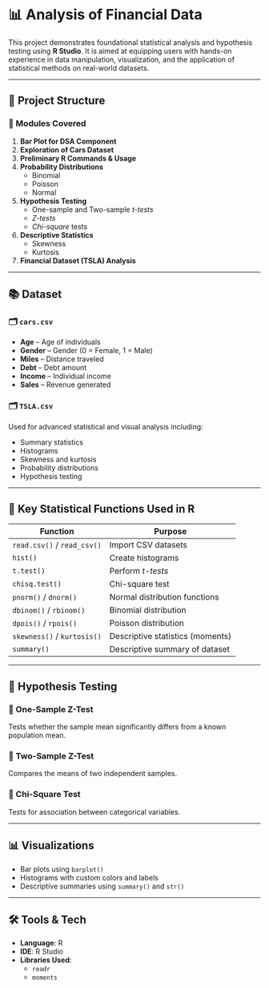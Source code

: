 # 📊 Analysis of Financial Data

This project demonstrates foundational statistical analysis and hypothesis testing using **R Studio**. It is aimed at equipping users with hands-on experience in data manipulation, visualization, and the application of statistical methods on real-world datasets.

---

## 📁 Project Structure

### 🔹 Modules Covered

1. **Bar Plot for DSA Component**
2. **Exploration of Cars Dataset**
3. **Preliminary R Commands & Usage**
4. **Probability Distributions**  
   - Binomial  
   - Poisson  
   - Normal  
5. **Hypothesis Testing**  
   - One-sample and Two-sample *t-tests*  
   - *Z-tests*  
   - *Chi-square* tests  
6. **Descriptive Statistics**  
   - Skewness  
   - Kurtosis  
7. **Financial Dataset (TSLA) Analysis**

---

## 📚 Dataset

### 🗂️ `cars.csv`
- **Age** – Age of individuals  
- **Gender** – Gender (0 = Female, 1 = Male)  
- **Miles** – Distance traveled  
- **Debt** – Debt amount  
- **Income** – Individual income  
- **Sales** – Revenue generated  

### 🗂️ `TSLA.csv`
Used for advanced statistical and visual analysis including:
- Summary statistics
- Histograms
- Skewness and kurtosis
- Probability distributions
- Hypothesis testing

---

## 🧪 Key Statistical Functions Used in R

| Function        | Purpose                                      |
|----------------|----------------------------------------------|
| `read.csv()` / `read_csv()` | Import CSV datasets            |
| `hist()`        | Create histograms                           |
| `t.test()`      | Perform *t-tests*                           |
| `chisq.test()`  | Chi-square test                             |
| `pnorm()` / `dnorm()` | Normal distribution functions        |
| `dbinom()` / `rbinom()` | Binomial distribution             |
| `dpois()` / `rpois()` | Poisson distribution                |
| `skewness()` / `kurtosis()` | Descriptive statistics (moments) |
| `summary()`     | Descriptive summary of dataset              |

---

## 🧠 Hypothesis Testing

### 🔹 One-Sample Z-Test
Tests whether the sample mean significantly differs from a known population mean.

### 🔹 Two-Sample Z-Test
Compares the means of two independent samples.

### 🔹 Chi-Square Test
Tests for association between categorical variables.

---

## 📊 Visualizations
- Bar plots using `barplot()`
- Histograms with custom colors and labels
- Descriptive summaries using `summary()` and `str()`

---

## 🛠️ Tools & Tech

- **Language**: R  
- **IDE**: R Studio  
- **Libraries Used**:  
  - `readr`  
  - `moments`
